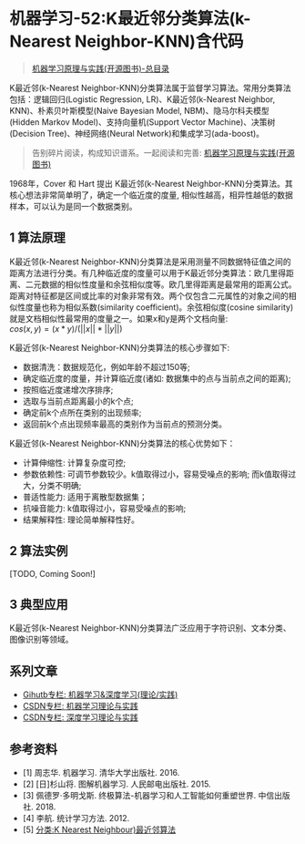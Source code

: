 # 机器学习-52:K最近邻分类算法(k-Nearest Neighbor-KNN)含代码

> [机器学习原理与实践(开源图书)-总目录](https://blog.csdn.net/shareviews/article/details/83030331)

K最近邻(k-Nearest Neighbor-KNN)分类算法属于监督学习算法。常用分类算法包括：逻辑回归(Logistic Regression, LR)、K最近邻(k-Nearest Neighbor, KNN)、朴素贝叶斯模型(Naive Bayesian Model, NBM)、隐马尔科夫模型(Hidden Markov Model)、支持向量机(Support Vector Machine)、决策树(Decision Tree)、神经网络(Neural Network)和集成学习(ada-boost)。

> 告别碎片阅读，构成知识谱系。一起阅读和完善: [机器学习原理与实践(开源图书)](https://github.com/media-tm/MTOpenML)

1968年，Cover 和 Hart 提出 K最近邻(k-Nearest Neighbor-KNN)分类算法。其核心想法非常简单明了，确定一个临近度的度量, 相似性越高，相异性越低的数据样本，可以认为是同一个数据类别。

## 1 算法原理

K最近邻(k-Nearest Neighbor-KNN)分类算法是采用测量不同数据特征值之间的距离方法进行分类。有几种临近度的度量可以用于K最近邻分类算法：欧几里得距离、二元数据的相似性度量和余弦相似度等。欧几里得距离是最常用的距离公式。距离对特征都是区间或比率的对象非常有效。两个仅包含二元属性的对象之间的相似性度量也称为相似系数(similarity coefficient)。余弦相似度(cosine similarity)就是文档相似性最常用的度量之一。如果x和y是两个文档向量:  
$cos(x,y)=(x*y)/(||x||*||y||)$

K最近邻(k-Nearest Neighbor-KNN)分类算法的核心步骤如下:

- 数据清洗：数据规范化，例如年龄不超过150等;
- 确定临近度的度量，并计算临近度(诸如: 数据集中的点与当前点之间的距离);
- 按照临近度递增次序排序;
- 选取与当前点距离最小的k个点;
- 确定前k个点所在类别的出现频率;
- 返回前k个点出现频率最高的类别作为当前点的预测分类。

K最近邻(k-Nearest Neighbor-KNN)分类算法的核心优势如下：

- 计算伸缩性: 计算复杂度可控;
- 参数依赖性: 可调节参数较少。k值取得过小，容易受噪点的影响; 而k值取得过大，分类不明确;
- 普适性能力: 适用于离散型数据集；
- 抗噪音能力: k值取得过小，容易受噪点的影响;
- 结果解释性: 理论简单解释性好。

## 2 算法实例

[TODO, Coming Soon!]

## 3 典型应用

K最近邻(k-Nearest Neighbor-KNN)分类算法广泛应用于字符识别、文本分类、图像识别等领域。

## 系列文章

- [Gihutb专栏: 机器学习&深度学习(理论/实践)](https://github.com/media-tm/MTOpenML)
- [CSDN专栏: 机器学习理论与实践](https://blog.csdn.net/column/details/27839.html)
- [CSDN专栏: 深度学习理论与实践](https://blog.csdn.net/column/details/27839.html)

## 参考资料

- [1] 周志华. 机器学习. 清华大学出版社. 2016.
- [2] [日]杉山将. 图解机器学习. 人民邮电出版社. 2015.
- [3] 佩德罗·多明戈斯. 终极算法-机器学习和人工智能如何重塑世界. 中信出版社. 2018.
- [4] 李航. 统计学习方法. 2012.
- [5] [分类:K Nearest Neighbour)最近邻算法](https://www.cnblogs.com/fushengweixie/p/8196371.html)